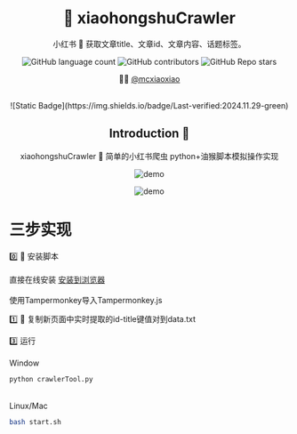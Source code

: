 

<div align=center>

# 🍠 xiaohongshuCrawler
小红书 📕 获取文章title、文章id、文章内容、话题标签。


![GitHub language count](https://img.shields.io/github/languages/count/mcxiaoxiao/xiaohongshuCrawler)
![GitHub contributors](https://img.shields.io/github/contributors/mcxiaoxiao/xiaohongshuCrawler)
![GitHub Repo stars](https://img.shields.io/github/stars/mcxiaoxiao/xiaohongshuCrawler)
</br>

:man_technologist: [@mcxiaoxiao](https://github.com/mcxiaoxiao)

 </br>
![Static Badge](https://img.shields.io/badge/Last-verified:2024.11.29-green)

## Introduction :raised_hands:




xiaohongshuCrawler 📕 简单的小红书爬虫
python+油猴脚本模拟操作实现


 ![demo](https://github.com/mcxiaoxiao/xiaohongshuCrawler/blob/main/demo1.gif)

  ![demo](https://github.com/mcxiaoxiao/xiaohongshuCrawler/blob/main/demo2.png)

</div>
 
 
# 三步实现

0️⃣ 🤔 安装脚本
</br>
</br>直接在线安装 [安装到浏览器](https://greasyfork.org/zh-CN/scripts/482536-%E5%B0%8F%E7%BA%A2%E4%B9%A6%E7%BD%91%E9%A1%B5%E7%88%AC%E5%8F%96id%E5%92%8C%E6%A0%87%E9%A2%98)
</br>
</br>使用Tampermonkey导入Tampermonkey.js

1️⃣ 🤔 复制新页面中实时提取的id-title键值对到data.txt

3️⃣ 运行
</br>
</br>Window
```bash
python crawlerTool.py
```
</br>Linux/Mac
 ```bash
bash start.sh
```
